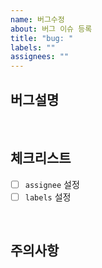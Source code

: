 ```yaml
---
name: 버그수정
about: 버그 이슈 등록
title: "bug: "
labels: ""
assignees: ""
---
```


## 버그설명

<br/>

## 체크리스트

- [ ] `assignee` 설정
- [ ] `labels` 설정

<br/>

## 주의사항
